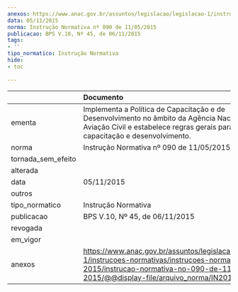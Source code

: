 ```yaml
---
anexos: https://www.anac.gov.br/assuntos/legislacao/legislacao-1/instrucoes-normativas/instrucoes-normativas-2015/instrucao-normativa-no-090-de-11-05-2015/@@display-file/arquivo_norma/IN2015-0090.pdf
data: 05/11/2015
norma: Instrução Normativa nº 090 de 11/05/2015
publicacao: BPS V.10, Nº 45, de 06/11/2015
tags:
- ''
tipo_normatico: Instrução Normativa
hide: 
- toc 
 
---
```


|                    | Documento                                                                                                                                                                                       |
|:-------------------|:------------------------------------------------------------------------------------------------------------------------------------------------------------------------------------------------|
| ementa             | Implementa a Política de Capacitação e de Desenvolvimento no âmbito da Agência Nacional de Aviação Civil e estabelece regras gerais para as ações de capacitação e desenvolvimento.             |
| norma              | Instrução Normativa nº 090 de 11/05/2015                                                                                                                                                        |
| tornada_sem_efeito |                                                                                                                                                                                                 |
| alterada           |                                                                                                                                                                                                 |
| data               | 05/11/2015                                                                                                                                                                                      |
| outros             |                                                                                                                                                                                                 |
| tipo_normatico     | Instrução Normativa                                                                                                                                                                             |
| publicacao         | BPS V.10, Nº 45, de 06/11/2015                                                                                                                                                                  |
| revogada           |                                                                                                                                                                                                 |
| em_vigor           |                                                                                                                                                                                                 |
| anexos             | https://www.anac.gov.br/assuntos/legislacao/legislacao-1/instrucoes-normativas/instrucoes-normativas-2015/instrucao-normativa-no-090-de-11-05-2015/@@display-file/arquivo_norma/IN2015-0090.pdf |